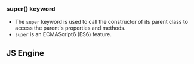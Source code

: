 ### super() keyword

- The `super` keyword is used to call the constructor of its parent class to access the parent's properties and methods.
- `super` is an ECMAScript6 (ES6) feature.

## JS Engine